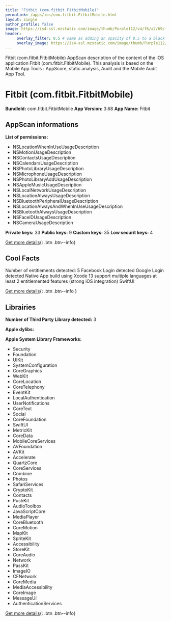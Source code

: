 ```yaml
---
title: "Fitbit (com.fitbit.FitbitMobile)"
permalink: /apps/ios/com.fitbit.FitbitMobile.html
layout: single
author_profile: false
image: https://is4-ssl.mzstatic.com/image/thumb/Purple112/v4/f6/a2/69/f6a26983-775d-d479-3afb-9c6bd8137eb9/AppIcon-1x_U007emarketing-0-6-0-85-220.png/512x512bb.jpg
header: 
     overlay_filter: 0.5 # same as adding an opacity of 0.5 to a black background
     overlay_image: https://is4-ssl.mzstatic.com/image/thumb/Purple112/v4/f6/a2/69/f6a26983-775d-d479-3afb-9c6bd8137eb9/AppIcon-1x_U007emarketing-0-6-0-85-220.png/512x512bb.jpg
---
```

Fitbit (com.fitbit.FitbitMobile) AppScan description of the content of the iOS application Fitbit (com.fitbit.FitbitMobile). This analysis is based on the Mobile App Tools : AppScore, static analysis, Audit and the Mobile Audit App Tool.

# Fitbit (com.fitbit.FitbitMobile)

**BundleId:** com.fitbit.FitbitMobile
**App Version:** 3.68
**App Name:** Fitbit


## AppScan informations 

**List of permissions:** 
- NSLocationWhenInUseUsageDescription
- NSMotionUsageDescription
- NSContactsUsageDescription
- NSCalendarsUsageDescription
- NSPhotoLibraryUsageDescription
- NSMicrophoneUsageDescription
- NSPhotoLibraryAddUsageDescription
- NSAppleMusicUsageDescription
- NSLocalNetworkUsageDescription
- NSLocationAlwaysUsageDescription
- NSBluetoothPeripheralUsageDescription
- NSLocationAlwaysAndWhenInUseUsageDescription
- NSBluetoothAlwaysUsageDescription
- NSFaceIDUsageDescription
- NSCameraUsageDescription
  
  
**Private keys:** 33
**Public keys:** 9
**Custom keys:** 35
**Low securit keys:** 4
  
[Get more details](/pricing.html){: .btn .btn--info}

## Cool Facts

Number of entitlements detected: 5
Facebook Login detected
Google Login detected
Native App
build using Xcode 13
support multiple languages
at least 2 entitlemented features (strong iOS integration)
SwiftUI
  
[Get more details](/pricing.html){: .btn .btn--info }

## Librairies 
**Number of Third Party Library detected:** 3


**Apple dylibs:**


**Apple System Library Frameworks:**
- Security
- Foundation
- UIKit
- SystemConfiguration
- CoreGraphics
- WebKit
- CoreLocation
- CoreTelephony
- EventKit
- LocalAuthentication
- UserNotifications
- CoreText
- Social
- CoreFoundation
- SwiftUI
- MetricKit
- CoreData
- MobileCoreServices
- AVFoundation
- AVKit
- Accelerate
- QuartzCore
- CoreServices
- Combine
- Photos
- SafariServices
- CryptoKit
- Contacts
- PushKit
- AudioToolbox
- JavaScriptCore
- MediaPlayer
- CoreBluetooth
- CoreMotion
- MapKit
- SpriteKit
- Accessibility
- StoreKit
- CoreAudio
- Network
- PassKit
- ImageIO
- CFNetwork
- CoreMedia
- MediaAccessibility
- CoreImage
- MessageUI
- AuthenticationServices


  
[Get more details](/pricing.html){: .btn .btn--info}

